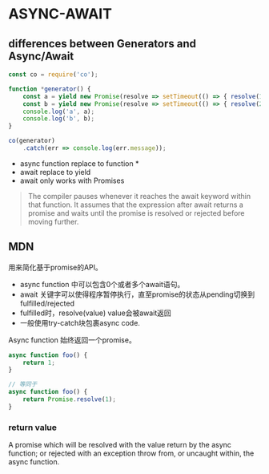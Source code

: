 # ASYNC-AWAIT

## differences between Generators and Async/Await

```javascript
const co = require('co');

function *generator() {
    const a = yield new Promise(resolve => setTimeout(() => { resolve(1)}, 2000));
    const b = yield new Promise(resolve => setTimeout(() => { resolve(2)}, 1000));
    console.log('a', a);
    console.log('b', b);
}

co(generator)
    .catch(err => console.log(err.message));
```

- async function replace to function *
- await replace to yield
- await only works with Promises

>  The compiler pauses whenever it reaches the await keyword within that function. It assumes that the expression after await returns a promise and waits until the promise is resolved or rejected before moving further.


## MDN

用来简化基于promise的API。

- async function 中可以包含0个或者多个await语句。
- await 关键字可以使得程序暂停执行，直至promise的状态从pending切换到fulfilled/rejected
- fulfilled时，resolve(value) value会被await返回
- 一般使用try-catch块包裹async code.

Async function 始终返回一个promise。

```javascript
async function foo() {
    return 1;
}

// 等同于
async function foo() {
    return Promise.resolve(1);
}
```

### return value

A promise which will be resolved with the value return by the async function;
or rejected with an exception throw from, or uncaught within, the async function.

